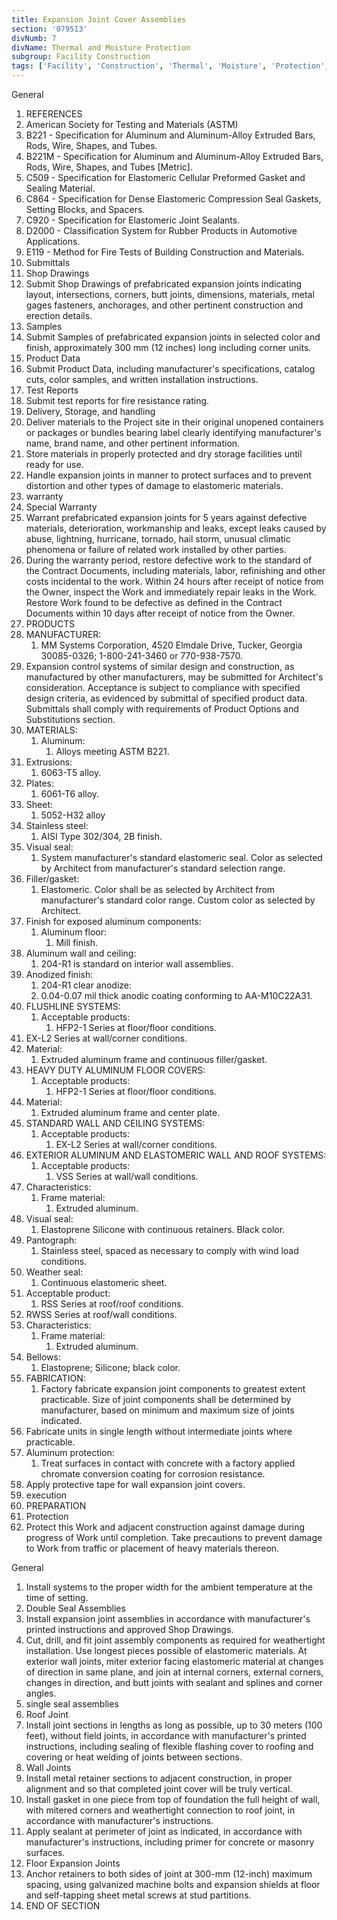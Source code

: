 ```yaml
---
title: Expansion Joint Cover Assemblies
section: '079513'
divNumb: 7
divName: Thermal and Moisture Protection
subgroup: Facility Construction
tags: ['Facility', 'Construction', 'Thermal', 'Moisture', 'Protection', 'Expansion', 'Joint', 'Cover', 'Assemblies']
---
```



General
   1. REFERENCES
   1. American Society for Testing and Materials (ASTM)
   1. B221 - Specification for Aluminum and Aluminum-Alloy Extruded Bars, Rods, Wire, Shapes, and Tubes.
   1. B221M - Specification for Aluminum and Aluminum-Alloy Extruded Bars, Rods, Wire, Shapes, and Tubes [Metric].
   1. C509 - Specification for Elastomeric Cellular Preformed Gasket and Sealing Material.
   1. C864 - Specification for Dense Elastomeric Compression Seal Gaskets, Setting Blocks, and Spacers.
   1. C920 - Specification for Elastomeric Joint Sealants.
   1. D2000 - Classification System for Rubber Products in Automotive Applications.
   1. E119 - Method for Fire Tests of Building Construction and Materials.
   1. Submittals
   1. Shop Drawings
   1. Submit Shop Drawings of prefabricated expansion joints indicating layout, intersections, corners, butt joints, dimensions, materials, metal gages fasteners, anchorages, and other pertinent construction and erection details.
   1. Samples
   1. Submit Samples of prefabricated expansion joints in selected color and finish, approximately 300 mm (12 inches) long including corner units.
   1. Product Data
   1. Submit Product Data, including manufacturer's specifications, catalog cuts, color samples, and written installation instructions.
   1. Test Reports
   1. Submit test reports for fire resistance rating.
   1. Delivery, Storage, and handling
   1. Deliver materials to the Project site in their original unopened containers or packages or bundles bearing label clearly identifying manufacturer's name, brand name, and other pertinent information.
   1. Store materials in properly protected and dry storage facilities until ready for use.
   1. Handle expansion joints in manner to protect surfaces and to prevent distortion and other types of damage to elastomeric materials.
   1. warranty
   1. Special Warranty
   1. Warrant prefabricated expansion joints for 5 years against defective materials, deterioration, workmanship and leaks, except leaks caused by abuse, lightning, hurricane, tornado, hail storm, unusual climatic phenomena or failure of related work installed by other parties.
   1. During the warranty period, restore defective work to the standard of the Contract Documents, including materials, labor, refinishing and other costs incidental to the work. Within 24 hours after receipt of notice from the Owner, inspect the Work and immediately repair leaks in the Work. Restore Work found to be defective as defined in the Contract Documents within 10 days after receipt of notice from the Owner.
   1. PRODUCTS
   1. MANUFACTURER:
      1. MM Systems Corporation, 4520 Elmdale Drive, Tucker, Georgia 30085-0326; 1-800-241-3460 or 770-938-7570.
   1. Expansion control systems of similar design and construction, as manufactured by other manufacturers, may be submitted for Architect's consideration. Acceptance is subject to compliance with specified design criteria, as evidenced by submittal of specified product data. Submittals shall comply with requirements of Product Options and Substitutions section.
   1. MATERIALS:
      1. Aluminum:
         1. Alloys meeting ASTM B221.
   1. Extrusions:
      1. 6063-T5 alloy.
   1. Plates:
      1. 6061-T6 alloy.
   1. Sheet:
      1. 5052-H32 alloy
   1. Stainless steel:
      1. AISI Type 302/304, 2B finish.
   1. Visual seal:
      1. System manufacturer's standard elastomeric seal. Color as selected by Architect from manufacturer's standard selection range.
   1. Filler/gasket:
      1. Elastomeric. Color shall be as selected by Architect from manufacturer's standard color range. Custom color as selected by Architect.
   1. Finish for exposed aluminum components:
      1. Aluminum floor:
         1. Mill finish.
   1. Aluminum wall and ceiling:
      1. 204-R1 is standard on interior wall assemblies.
   1. Anodized finish:
      1. 204-R1 clear anodize:
      1. 0.04-0.07 mil thick anodic coating conforming to AA-M10C22A31.
   1. FLUSHLINE SYSTEMS:
      1. Acceptable products:
            1. HFP2-1 Series at floor/floor conditions.
   1. EX-L2 Series at wall/corner conditions.
   1. Material:
      1. Extruded aluminum frame and continuous filler/gasket.
   1. HEAVY DUTY ALUMINUM FLOOR COVERS:
      1. Acceptable products:
            1. HFP2-1 Series at floor/floor conditions.
   1. Material:
      1. Extruded aluminum frame and center plate.
   1. STANDARD WALL AND CEILING SYSTEMS:
      1. Acceptable products:
            1. EX-L2 Series at wall/corner conditions.
   1. EXTERIOR ALUMINUM AND ELASTOMERIC WALL AND ROOF SYSTEMS:
      1. Acceptable products:
         1. VSS Series at wall/wall conditions.
   1. Characteristics:
      1. Frame material:
         1. Extruded aluminum.
   1. Visual seal:
      1. Elastoprene Silicone with continuous retainers. Black color.
   1. Pantograph:
      1. Stainless steel, spaced as necessary to comply with wind load conditions.
   1. Weather seal:
      1. Continuous elastomeric sheet.
   1. Acceptable product:
      1. RSS Series at roof/roof conditions.
   1. RWSS Series at roof/wall conditions.
   1. Characteristics:
      1. Frame material:
         1. Extruded aluminum.
   1. Bellows:
      1. Elastoprene; Silicone; black color.
   1. FABRICATION:
      1. Factory fabricate expansion joint components to greatest extent practicable. Size of joint components shall be determined by manufacturer, based on minimum and maximum size of joints indicated.
   1. Fabricate units in single length without intermediate joints where practicable.
   1. Aluminum protection:
      1. Treat surfaces in contact with concrete with a factory applied chromate conversion coating for corrosion resistance.
   1. Apply protective tape for wall expansion joint covers.
   1. execution
   1. PREPARATION
   1. Protection
   1. Protect this Work and adjacent construction against damage during progress of Work until completion. Take precautions to prevent damage to Work from traffic or placement of heavy materials thereon.

General
   1. Install systems to the proper width for the ambient temperature at the time of setting.
   1. Double Seal Assemblies
   1. Install expansion joint assemblies in accordance with manufacturer's printed instructions and approved Shop Drawings.
   1. Cut, drill, and fit joint assembly components as required for weathertight installation. Use longest pieces possible of elastomeric materials. At exterior wall joints, miter exterior facing elastomeric material at changes of direction in same plane, and join at internal corners, external corners, changes in direction, and butt joints with sealant and splines and corner angles.
   1. single seal assemblies
   1. Roof Joint
   1. Install joint sections in lengths as long as possible, up to 30 meters (100 feet), without field joints, in accordance with manufacturer's printed instructions, including sealing of flexible flashing cover to roofing and covering or heat welding of joints between sections.
   1. Wall Joints
   1. Install metal retainer sections to adjacent construction, in proper alignment and so that completed joint cover will be truly vertical.
   1. Install gasket in one piece from top of foundation the full height of wall, with mitered corners and weathertight connection to roof joint, in accordance with manufacturer's instructions.
   1. Apply sealant at perimeter of joint as indicated, in accordance with manufacturer's instructions, including primer for concrete or masonry surfaces.
   1. Floor Expansion Joints
   1. Anchor retainers to both sides of joint at 300-mm (12-inch) maximum spacing, using galvanized machine bolts and expansion shields at floor and self-tapping sheet metal screws at stud partitions.
1. END OF SECTION

